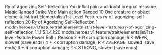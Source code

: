 <ability>
  <name>Ry of Agonizing Self-Reflection</name>
  <flavor>You inflict pain and doubt in equal measure.</flavor>
  <keywords>
    <keyword>Magic</keyword>
    <keyword>Ranged</keyword>
    <keyword>Strike</keyword>
    <keyword>Void</keyword>
  </keywords>
  <type>Main action</type>
  <distance>Ranged 10</distance>
  <target>One creature or object</target>
  <metadata>
    <class>elementalist</class>
    <feature_type>trait</feature_type>
    <file_dpath>Elementalist/1st-Level Features</file_dpath>
    <item_id>ry-of-agonizing-self-reflection</item_id>
    <item_index>20</item_index>
    <item_name>Ry of Agonizing Self-Reflection</item_name>
    <level>1</level>
    <scc>mcdm.heroes.v1:feature.trait.elementalist.1st-level-feature:ry-of-agonizing-self-reflection</scc>
    <scdc>1.1.1:5.1.4.1:20</scdc>
    <source>mcdm.heroes.v1</source>
    <type>feature/trait/elementalist/1st-level-feature</type>
  </metadata>
  <effects>
    <effect type="roll">
      <roll>Power Roll + Reason</roll>
      <t1>2 + R corruption damage; R &lt; WEAK, slowed (save ends)</t1>
      <t2>4 + R corruption damage; R &lt; AVERAGE, slowed (save ends)</t2>
      <t3>6 + R corruption damage; R &lt; STRONG, slowed (save ends)</t3>
    </effect>
  </effects>
</ability>
